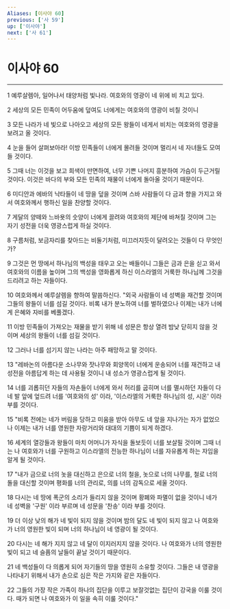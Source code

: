 ```yaml
---
Aliases: [이사야 60]
previous: ['사 59']
up: ['이사야']
next: ['사 61']
---
```

# 이사야 60

***


1 예루살렘아, 일어나서 태양처럼 빛나라. 여호와의 영광이 네 위에 비 치고 있다. 

2 세상의 모든 민족이 어두움에 덮여도 너에게는 여호와의 영광이 비칠 것이니 

3 모든 나라가 네 빛으로 나아오고 세상의 모든 왕들이 네게서 비치는 여호와의 영광을 보려고 올 것이다. 

4 눈을 들어 살펴보아라! 이방 민족들이 너에게 몰려들 것이며 멀리서 네 자녀들도 모여들 것이다. 

5 그때 너는 이것을 보고 희색이 만면하여, 너무 기쁜 나머지 흥분하여 가슴이 두근거릴 것이다. 이것은 바다의 부와 모든 민족의 재물이 너에게 돌아올 것이기 때문이다. 

6 미디안과 에바의 낙타들이 네 땅을 덮을 것이며 스바 사람들이 다 금과 향을 가지고 와서 여호와께서 행하신 일을 찬양할 것이다. 

7 게달의 양떼와 느바욧의 숫양이 너에게 끌려와 여호와의 제단에 바쳐질 것이며 그는 자기 성전을 더욱 영광스럽게 하실 것이다. 

8 구름처럼, 보금자리를 찾아드는 비둘기처럼, 미끄러지듯이 달려오는 것들이 다 무엇인가? 

9 그것은 먼 땅에서 하나님의 백성을 태우고 오는 배들이니 그들은 금과 은을 싣고 와서 여호와의 이름을 높이며 그의 백성을 영화롭게 하신 이스라엘의 거룩한 하나님께 그것을 드리려고 하는 자들이다. 

10 여호와께서 예루살렘을 향하여 말씀하신다. "외국 사람들이 네 성벽을 재건할 것이며 그들의 왕들이 너를 섬길 것이다. 비록 내가 분노하여 너를 벌하였으나 이제는 내가 너에게 은혜와 자비를 베풀겠다. 

11 이방 민족들이 가져오는 재물을 받기 위해 네 성문은 항상 열려 밤낮 닫히지 않을 것이며 세상의 왕들이 너를 섬길 것이다. 

12 그러나 너를 섬기지 않는 나라는 아주 패망하고 말 것이다. 

13 "레바논의 아름다운 소나무와 잣나무와 회양목이 너에게 운송되어 너를 재건하고 내 성전을 아름답게 하는 데 사용될 것이니 내 성소가 영광스럽게 될 것이다. 

14 너를 괴롭히던 자들의 자손들이 너에게 와서 허리를 굽히며 너를 멸시하던 자들이 다 네 발 앞에 엎드려 너를 '여호와의 성' 이라, '이스라엘의 거룩한 하나님의 성, 시온' 이라 부를 것이다. 

15 "비록 전에는 네가 버림을 당하고 미움을 받아 아무도 네 앞을 지나가는 자가 없었으나 이제는 내가 너를 영원한 자랑거리와 대대의 기쁨이 되게 하겠다. 

16 세계의 열강들과 왕들이 마치 어머니가 자식을 돌보듯이 너를 보살필 것이며 그때 너는 나 여호와가 너를 구원하고 이스라엘의 전능한 하나님이 너를 자유롭게 하는 자임을 알게 될 것이다. 

17 "내가 금으로 너의 놋을 대신하고 은으로 너의 철을, 놋으로 너의 나무를, 철로 너의 돌을 대신할 것이며 평화를 너의 관리로, 의를 너의 감독으로 세울 것이다. 

18 다시는 네 땅에 폭군의 소리가 들리지 않을 것이며 황폐와 파멸이 없을 것이니 네가 네 성벽을 '구원' 이라 부르며 네 성문을 '찬송' 이라 부를 것이다. 

19 더 이상 낮의 해가 네 빛이 되지 않을 것이며 밤의 달도 네 빛이 되지 않고 나 여호와가 너의 영원한 빛이 되며 너의 하나님이 네 영광이 될 것이다. 

20 다시는 네 해가 지지 않고 네 달이 이지러지지 않을 것이다. 나 여호와가 너의 영원한 빛이 되고 네 슬픔의 날들이 끝날 것이기 때문이다. 

21 네 백성들이 다 의롭게 되어 자기들의 땅을 영원히 소유할 것이다. 그들은 내 영광을 나타내기 위해서 내가 손으로 심은 작은 가지와 같은 자들이다. 

22 그들의 가장 작은 가족이 하나의 집단을 이루고 보잘것없는 집단이 강국을 이룰 것이다. 때가 되면 나 여호와가 이 일을 속히 이룰 것이다."
